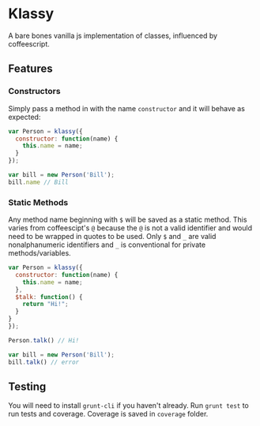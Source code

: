 # Klassy

A bare bones vanilla js implementation of classes, influenced by coffeescript.

## Features

### Constructors

Simply pass a method in with the name `constructor` and it will behave as expected:

```js
var Person = klassy({
  constructor: function(name) {
    this.name = name;
  }
});

var bill = new Person('Bill');
bill.name // Bill
```

### Static Methods

Any method name beginning with `$` will be saved as a static method. This varies from coffeescipt's `@` because the `@` is not a valid identifier and would need to be wrapped in quotes to be used. Only `$` and `_` are valid nonalphanumeric identifiers and `_` is conventional for private methods/variables.

```js
var Person = klassy({
  constructor: function(name) {
    this.name = name;
  },
  $talk: function() {
    return "Hi!";
  }
}
});

Person.talk() // Hi!

var bill = new Person('Bill');
bill.talk() // error
```

## Testing

You will need to install `grunt-cli` if you haven't already.
Run `grunt test` to run tests and coverage. Coverage is saved in `coverage` folder.